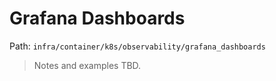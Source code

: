 # Grafana Dashboards

Path: `infra/container/k8s/observability/grafana_dashboards`

> Notes and examples TBD.
